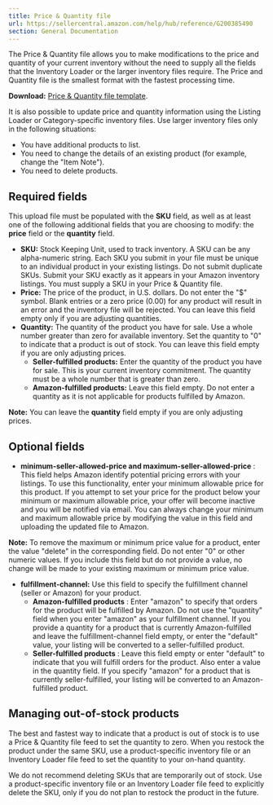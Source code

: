 ```yaml
---
title: Price & Quantity file
url: https://sellercentral.amazon.com/help/hub/reference/G200385490
section: General Documentation
---
```


The Price & Quantity file allows you to make modifications to the price and
quantity of your current inventory without the need to supply all the fields
that the Inventory Loader or the larger inventory files require. The Price and
Quantity file is the smallest format with the fastest processing time.

**Download:** [Price & Quantity file
template](https://sellercentral.amazon.com/listing/api/partner/template?feedVariant=priceandqty&mkid=ATVPDKIKX0DER).

It is also possible to update price and quantity information using the Listing
Loader or Category-specific inventory files. Use larger inventory files only
in the following situations:

  * You have additional products to list.
  * You need to change the details of an existing product (for example, change the "Item Note").
  * You need to delete products.

## Required fields

This upload file must be populated with the **SKU** field, as well as at least
one of the following additional fields that you are choosing to modify: the
**price** field or the **quantity** field.

  * **SKU:** Stock Keeping Unit, used to track inventory. A SKU can be any alpha-numeric string. Each SKU you submit in your file must be unique to an individual product in your existing listings. Do not submit duplicate SKUs. Submit your SKU exactly as it appears in your Amazon inventory listings. You must supply a SKU in your Price & Quantity file.
  * **Price:** The price of the product, in U.S. dollars. Do not enter the "$" symbol. Blank entries or a zero price (0.00) for any product will result in an error and the inventory file will be rejected. You can leave this field empty only if you are adjusting quantities.
  * **Quantity:** The quantity of the product you have for sale. Use a whole number greater than zero for available inventory. Set the quantity to "0" to indicate that a product is out of stock. You can leave this field empty if you are only adjusting prices.
    * **Seller-fulfilled products:** Enter the quantity of the product you have for sale. This is your current inventory commitment. The quantity must be a whole number that is greater than zero.
    * **Amazon-fulfilled products:** Leave this field empty. Do not enter a quantity as it is not applicable for products fulfilled by Amazon.

**Note:** You can leave the **quantity** field empty if you are only adjusting
prices.

## Optional fields

  * **minimum-seller-allowed-price and maximum-seller-allowed-price** : This field helps Amazon identify potential pricing errors with your listings. To use this functionality, enter your minimum allowable price for this product. If you attempt to set your price for the product below your minimum or maximum allowable price, your offer will become inactive and you will be notified via email. You can always change your minimum and maximum allowable price by modifying the value in this field and uploading the updated file to Amazon.

**Note:** To remove the maximum or minimum price value for a product, enter
the value "delete" in the corresponding field. Do not enter "0" or other
numeric values. If you include this field but do not provide a value, no
change will be made to your existing maximum or minimum price value.

  * **fulfillment-channel:** Use this field to specify the fulfillment channel (seller or Amazon) for your product.
    * **Amazon-fulfilled products** : Enter "amazon" to specify that orders for the product will be fulfilled by Amazon. Do not use the "quantity" field when you enter "amazon" as your fulfillment channel. If you provide a quantity for a product that is currently Amazon-fulfilled and leave the fulfillment-channel field empty, or enter the "default" value, your listing will be converted to a seller-fulfilled product.
    * **Seller-fulfilled products** : Leave this field empty or enter "default" to indicate that you will fulfill orders for the product. Also enter a value in the quantity field. If you specify "amazon" for a product that is currently seller-fulfilled, your listing will be converted to an Amazon-fulfilled product.

## Managing out-of-stock products

The best and fastest way to indicate that a product is out of stock is to use
a Price & Quantity file feed to set the quantity to zero. When you restock the
product under the same SKU, use a product-specific inventory file or an
Inventory Loader file feed to set the quantity to your on-hand quantity.

We do not recommend deleting SKUs that are temporarily out of stock. Use a
product-specific inventory file or an Inventory Loader file feed to explicitly
delete the SKU, only if you do not plan to restock the product in the future.

